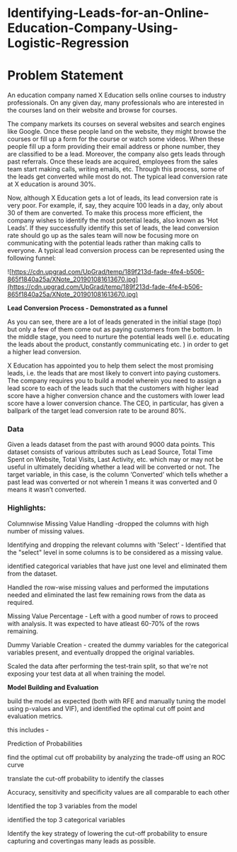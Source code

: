 # Identifying-Leads-for-an-Online-Education-Company-Using-Logistic-Regression

# **Problem Statement**

An education company named X Education sells online courses to industry professionals. On any given day, many professionals who are interested in the courses land on their website and browse for courses.

The company markets its courses on several websites and search engines like Google. Once these people land on the website, they might browse the courses or fill up a form for the course or watch some videos. When these people fill up a form providing their email address or phone number, they are classified to be a lead. Moreover, the company also gets leads through past referrals. Once these leads are acquired, employees from the sales team start making calls, writing emails, etc. Through this process, some of the leads get converted while most do not. The typical lead conversion rate at X education is around 30%.

Now, although X Education gets a lot of leads, its lead conversion rate is very poor. For example, if, say, they acquire 100 leads in a day, only about 30 of them are converted. To make this process more efficient, the company wishes to identify the most potential leads, also known as ‘Hot Leads’. If they successfully identify this set of leads, the lead conversion rate should go up as the sales team will now be focusing more on communicating with the potential leads rather than making calls to everyone. A typical lead conversion process can be represented using the following funnel:

![https://cdn.upgrad.com/UpGrad/temp/189f213d-fade-4fe4-b506-865f1840a25a/XNote_201901081613670.jpg](https://cdn.upgrad.com/UpGrad/temp/189f213d-fade-4fe4-b506-865f1840a25a/XNote_201901081613670.jpg)

**Lead Conversion Process - Demonstrated as a funnel**

As you can see, there are a lot of leads generated in the initial stage (top) but only a few of them come out as paying customers from the bottom. In the middle stage, you need to nurture the potential leads well (i.e. educating the leads about the product, constantly communicating etc. ) in order to get a higher lead conversion.

X Education has appointed you to help them select the most promising leads, i.e. the leads that are most likely to convert into paying customers. The company requires you to build a model wherein you need to assign a lead score to each of the leads such that the customers with higher lead score have a higher conversion chance and the customers with lower lead score have a lower conversion chance. The CEO, in particular, has given a ballpark of the target lead conversion rate to be around 80%.

### Data

Given a leads dataset from the past with around 9000 data points. This dataset consists of various attributes such as Lead Source, Total Time Spent on Website, Total Visits, Last Activity, etc. which may or may not be useful in ultimately deciding whether a lead will be converted or not. The target variable, in this case, is the column ‘Converted’ which tells whether a past lead was converted or not wherein 1 means it was converted and 0 means it wasn’t converted.  

### Highlights:

Columnwise Missing Value Handling -dropped the columns with high number of missing values.

Identifying and dropping the relevant columns with 'Select’ - Identified that the "select" level in some columns is to be considered as a missing value.

identified categorical variables that have just one level and eliminated them from the dataset.

Handled the row-wise missing values and performed the imputations needed and eliminated the last few remaining rows from the data as required.

Missing Value Percentage - Left with a good number of rows to proceed with analysis. It was expected to have atleast 60-70% of the rows remaining.

Dummy Variable Creation - created the dummy variables for the categorical variables present, and eventually dropped the original variables.

Scaled the data after performing the test-train split, so that we're not exposing your test data at all when training the model.

**Model Building and Evaluation**

build the model as expected (both with RFE and manually tuning the model using p-values and VIF), and identified the optimal cut off point and evaluation metrics.

this includes -

Prediction of Probabilities

find the optimal cut off probability by analyzing the trade-off using an ROC curve

translate the cut-off probability to identify the classes

Accuracy, sensitivity and specificity values are all comparable to each other

Identified the top 3 variables from the model 

identified the top 3 categorical variables

Identify the key strategy of lowering the cut-off probability to ensure  capturing and covertingas many leads as possible.
